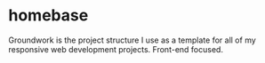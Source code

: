 # homebase
Groundwork is the project structure I use as a template for all of my responsive web development projects. Front-end focused.
